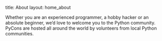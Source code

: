 title: About
layout: home_about

Whether you are an experienced programmer, a hobby hacker or an absolute beginner, we’d love to welcome you to the Python community. PyCons are hosted all around the world by volunteers from local Python communities.
